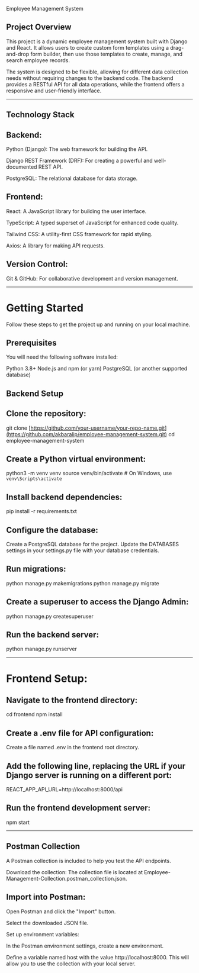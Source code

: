 Employee Management System

Project Overview
----------------

This project is a dynamic employee management system built with Django and React. It allows users to create custom form templates using a drag-and-drop form builder, then use those templates to create, manage, and search employee records.

The system is designed to be flexible, allowing for different data collection needs without requiring changes to the backend code. The backend provides a RESTful API for all data operations, while the frontend offers a responsive and user-friendly interface.

-----------------------------------------------------------------------------------------------------------------------------------------------------------------------------

Technology Stack
----------------

Backend:
--------

Python (Django): The web framework for building the API.

Django REST Framework (DRF): For creating a powerful and well-documented REST API.

PostgreSQL: The relational database for data storage.

Frontend:
---------

React: A JavaScript library for building the user interface.

TypeScript: A typed superset of JavaScript for enhanced code quality.

Tailwind CSS: A utility-first CSS framework for rapid styling.

Axios: A library for making API requests.

Version Control:
----------------

Git & GitHub: For collaborative development and version management.

------------------------------------------------------------------------------------------------------------------------------------------------------------------------------

Getting Started
===============

Follow these steps to get the project up and running on your local machine.

Prerequisites
-------------

You will need the following software installed:

Python 3.8+
Node.js and npm (or yarn)
PostgreSQL (or another supported database)

Backend Setup
-------------

Clone the repository:
---------------------
git clone [https://github.com/your-username/your-repo-name.git](https://github.com/akbaralip/employee-management-system.git)
cd employee-management-system

Create a Python virtual environment:
------------------------------------
python3 -m venv venv
source venv/bin/activate  # On Windows, use `venv\Scripts\activate`

Install backend dependencies:
-----------------------------
pip install -r requirements.txt

Configure the database:
-----------------------
Create a PostgreSQL database for the project.
Update the DATABASES settings in your settings.py file with your database credentials.

Run migrations:
---------------
python manage.py makemigrations
python manage.py migrate

Create a superuser to access the Django Admin:
----------------------------------------------
python manage.py createsuperuser

Run the backend server:
-----------------------
python manage.py runserver

-----------------------------------------------------------------------------------------------------------------------------------------------------------------------------

Frontend Setup:
===============

Navigate to the frontend directory:
-----------------------------------
cd frontend
npm install

Create a .env file for API configuration:
-----------------------------------------

Create a file named .env in the frontend root directory.

Add the following line, replacing the URL if your Django server is running on a different port:
-----------------------------------------------------------------------------------------------
REACT_APP_API_URL=http://localhost:8000/api

Run the frontend development server:
------------------------------------
npm start

-----------------------------------------------------------------------------------------------------------------------------------------------------------------------------

Postman Collection
------------------

A Postman collection is included to help you test the API endpoints.

Download the collection: The collection file is located at Employee-Management-Collection.postman_collection.json.

Import into Postman:
--------------------

Open Postman and click the "Import" button.

Select the downloaded JSON file.

Set up environment variables:

In the Postman environment settings, create a new environment.

Define a variable named host with the value http://localhost:8000. This will allow you to use the collection with your local server.




















